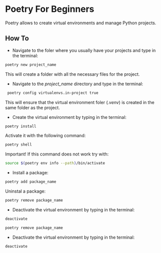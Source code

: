 # Poetry For Beginners
Poetry allows to create virtual environments and manage Python projects.

## How To
- Navigate to the foler where you usually have your projects and type in the terminal:
```sh
poetry new project_name
```
This will create a folder with all the necessary files for the project.
- Navigate to the *project_name* directory and type in the terminal:
```sh
 poetry config virtualenvs.in-project true
```
This will ensure that the virtual environment foler (*.venv*) is created in the same folder as the project.
- Create the virtual environment by typing in the terminal:
```sh
poetry install
```
Activate it with the following command:
```sh
poetry shell
```
Important! If this command does not work try with:
```sh
source $(poetry env info --path)/bin/activate
```
- Install a package:
```sh
poetry add package_name
```
Uninstal a package:
```sh
poetry remove package_name
``````
- Deactivate the virtual environment by typing in the terminal:
```sh
deactivate
```
```sh
poetry remove package_name
``````
- Deactivate the virtual environment by typing in the terminal:
```sh
deactivate
```
